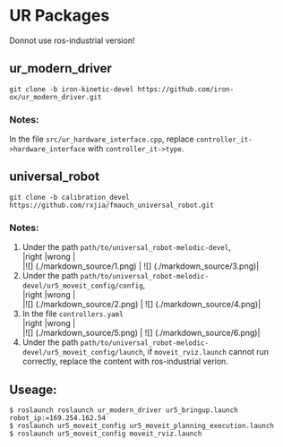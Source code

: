 # UR Packages  
Donnot use ros-industrial version!  
## ur_modern_driver  
`git clone -b iron-kinetic-devel https://github.com/iron-ox/ur_modern_driver.git`  
### Notes:  
In the file `src/ur_hardware_interface.cpp`, replace `controller_it->hardware_interface` with `controller_it->type`.

## universal_robot  
`git clone -b calibration_devel https://github.com/rxjia/fmauch_universal_robot.git`  
### Notes:  
1. Under the path `path/to/universal_robot-melodic-devel`,  
|right |wrong |   
|![] (./markdown_source/1.png) | ![] (./markdown_source/3.png)|  
2. Under the path `path/to/universal_robot-melodic-devel/ur5_moveit_config/config`,   
|right |wrong |    
|![] (./markdown_source/2.png) | ![] (./markdown_source/4.png)|  
3. In the file `controllers.yaml`  
|right |wrong |    
|![] (./markdown_source/5.png) | ![] (./markdown_source/6.png)|  
4. Under the path `path/to/universal_robot-melodic-devel/ur5_moveit_config/launch`, if `moveit_rviz.launch` cannot run correctly, replace the content with ros-industrial verion.

## Useage:  
`$ roslaunch roslaunch ur_modern_driver ur5_bringup.launch robot_ip:=169.254.162.54`  
`$ roslaunch ur5_moveit_config ur5_moveit_planning_execution.launch`  
`$ roslaunch ur5_moveit_config moveit_rviz.launch`  
